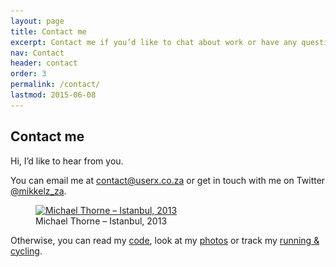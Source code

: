 ```yaml
---
layout: page
title: Contact me
excerpt: Contact me if you’d like to chat about work or have any questions relating to my website.
nav: Contact
header: contact
order: 3
permalink: /contact/
lastmod: 2015-06-08
---
```


## Contact me

Hi, I’d like to hear from you.

You can email me at [contact@userx.co.za](contact@userx.co.za) or get in touch with me on Twitter [@mikkelz_za](https://twitter.com/@mikkelz_za).

<figure>
    <a href="https://www.flickr.com/photos/mikkelz/sets/72157649224195065">
        <img srcset="/assets/images/general/michael-thorne-turkey-istanbul-2013-820x461.jpg 820w,
                     /assets/images/general/michael-thorne-turkey-istanbul-2013-410x231.jpg 410w"
            sizes="100vw"
            src="/assets/images/general/michael-thorne-turkey-istanbul-2013-820x461.jpg"
            alt="Michael Thorne – Istanbul, 2013">
    </a>
    <figcaption>Michael Thorne – Istanbul, 2013</figcaption>
</figure>

Otherwise, you can read my [code](https://github.com/michaelthorne), look at my [photos](https://instagram.com/mikkelz_za)
or track my [running & cycling](https://www.strava.com/athletes/1328198).

